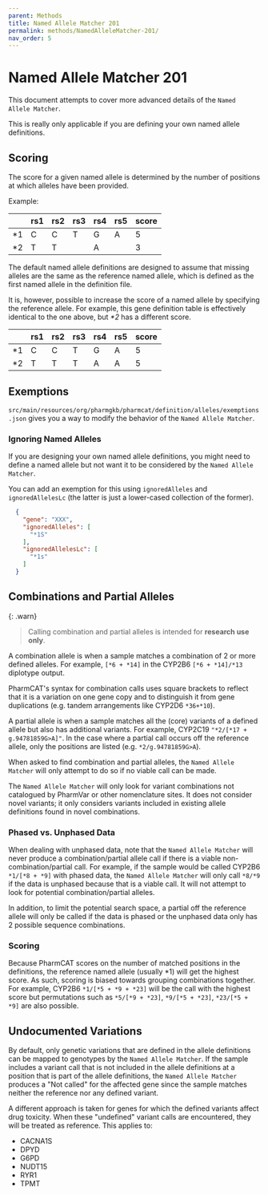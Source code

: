 ```yaml
---
parent: Methods
title: Named Allele Matcher 201
permalink: methods/NamedAlleleMatcher-201/
nav_order: 5
---
```

# Named Allele Matcher 201

This document attempts to cover more advanced details of the `Named Allele Matcher`.

This is really only applicable if you are defining your own named allele definitions.


## Scoring

The score for a given named allele is determined by the number of positions at which alleles have been provided.

Example:

|     | rs1 | rs2 | rs3 | rs4 | rs5 | score |
| --- | --- | --- | --- | --- | --- | ----- |
| *1  | C   | C   | T   | G   | A   | 5     |
| *2  | T   | T   |     | A   |     | 3     |

The default named allele definitions are designed to assume that missing alleles are the same as the reference named 
allele, which is defined as the first named allele in the definition file.

It is, however, possible to increase the score of a named allele by specifying the reference allele.  For example, this
gene definition table is effectively identical to the one above, but _*2_ has a different score.

|     | rs1 | rs2 | rs3 | rs4 | rs5 | score |
| --- | --- | --- | --- | --- | --- | ----- |
| *1  | C   | C   | T   | G   | A   | 5     |
| *2  | T   | T   | T   | A   | A   | 5     |



## Exemptions

`src/main/resources/org/pharmgkb/pharmcat/definition/alleles/exemptions.json` gives you a way to modify the behavior of
the `Named Allele Matcher`.


### Ignoring Named Alleles

If you are designing your own named allele definitions, you might need to define a named allele but not want it to be
considered by the `Named Allele Matcher`.

You can add an exemption for this using `ignoredAlleles` and `ignoredAllelesLc` (the latter is just a lower-cased
collection of the former).

```json
  {
    "gene": "XXX",
    "ignoredAlleles": [
      "*1S"
    ],
    "ignoredAllelesLc": [
      "*1s"
    ]
  }
```


## Combinations and Partial Alleles

{: .warn}
> Calling combination and partial alleles is intended for **research use only**.

A combination allele is when a sample matches a combination of 2 or more defined alleles.  For example, `[*6 + *14]` in
the CYP2B6 `[*6 + *14]/*13` diplotype output.

PharmCAT's syntax for combination calls uses square brackets to reflect that it is a variation on one gene copy and to
distinguish it from gene duplications (e.g. tandem arrangements like CYP2D6 `*36+*10`).

A partial allele is when a sample matches all the (core) variants of a defined allele but also has additional variants.
For example, CYP2C19 `"*2/[*17 + g.94781859G>A]"`.  In the case where a partial call occurs off the reference allele,
only the positions are listed (e.g. `*2/g.94781859G>A`).

When asked to find combination and partial alleles, the `Named Allele Matcher` will only attempt to do so if no viable 
call can be made. 

The `Named Allele Matcher` will only look for variant combinations not catalogued by PharmVar or other nomenclature 
sites. It does not consider novel variants; it only considers variants included in existing allele definitions found
in novel combinations.


### Phased vs. Unphased Data

When dealing with unphased data, note that the `Named Allele Matcher` will never produce a combination/partial allele
call if there is a viable non-combination/partial call.  For example, if the sample would be called CYP2B6
`*1/[*8 + *9]` with phased data, the `Named Allele Matcher` will only call `*8/*9` if the data is unphased because that
is a viable call.  It will not attempt to look for potential combination/partial alleles.

In addition, to limit the potential search space, a partial off the reference allele will only be called if the data is
phased or the unphased data only has 2 possible sequence combinations.


### Scoring

Because PharmCAT scores on the number of matched positions in the definitions, the reference named allele (usually *1) 
will get the highest score. As such, scoring is biased towards grouping combinations together.  For example, CYP2B6 
`*1/[*5 + *9 + *23]` will be the call with the highest score but permutations such as `*5/[*9 + *23]`, `*9/[*5 + *23]`,
`*23/[*5 + *9]` are also possible.


## Undocumented Variations

By default, only genetic variations that are defined in the allele definitions can be mapped to genotypes by the 
`Named Allele Matcher`. If the sample includes a variant call that is not included in the allele definitions at a
position that is part of the allele definitions, the `Named Allele Matcher` produces a "Not called" for the affected
gene since the sample matches neither the reference nor any defined variant.

A different approach is taken for genes for which the defined variants affect drug toxicity.
When these "undefined" variant calls are encountered, they will be treated as reference.
This applies to:

* CACNA1S
* DPYD
* G6PD
* NUDT15
* RYR1
* TPMT
